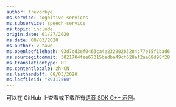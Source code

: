 ```yaml
---
author: trevorbye
ms.service: cognitive-services
ms.subservice: speech-service
ms.topic: include
origin.date: 01/27/2020
ms.date: 08/03/2020
ms.author: v-tawe
ms.openlocfilehash: 93d7cd3ef0463ca4e232902b3284c77e15f1bad6
ms.sourcegitcommit: 3821704fee67315badba49cf628af2aa68d98f28
ms.translationtype: HT
ms.contentlocale: zh-CN
ms.lasthandoff: 08/03/2020
ms.locfileid: "89317560"
---
```

可以在 GitHub 上查看或下载所有<a href="https://aka.ms/speech/github-cpp">语音 SDK C++ 示例</a>。 
